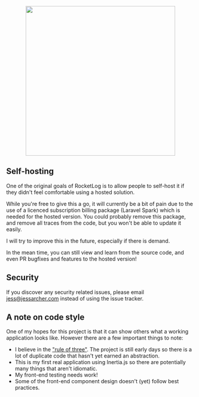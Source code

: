 <p align="center"><a href="https://rocketlog.app" target="_blank"><img src="https://raw.githubusercontent.com/jessarcher/rocketlog/main/public/images/rocketlog.svg" width="400"></a></p>

## Self-hosting

One of the original goals of RocketLog is to allow people to self-host it if they didn't feel comfortable using a hosted solution.

While you're free to give this a go, it will currently be a bit of pain due to the use of a licenced subscription billing package (Laravel Spark) which is needed for the hosted version. You could probably remove this package, and remove all traces from the code, but you won't be able to update it easily.

I will try to improve this in the future, especially if there is demand.

In the mean time, you can still view and learn from the source code, and even PR bugfixes and features to the hosted version!

## Security

If you discover any security related issues, please email jess@jessarcher.com instead of using the issue tracker.

## A note on code style

One of my hopes for this project is that it can show others what a working application looks like. However there are a few important things to note:

* I believe in the ["rule of three"](https://javascript.plainenglish.io/the-rule-of-three-refactoring-rule-every-great-developer-knows-6e910a8b02d8). The project is still early days so there is a lot of duplicate code that hasn't yet earned an abstraction.
* This is my first real application using Inertia.js so there are potentially many things that aren't idiomatic.
* My front-end testing needs work!
* Some of the front-end component design doesn't (yet) follow best practices.
